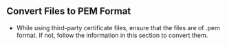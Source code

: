Convert Files to PEM Format
---

* While using third-party certificate files, ensure that the files are of .pem format. If not, follow the information in this section to convert them.

